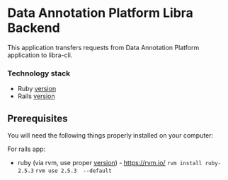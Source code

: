# Data Annotation Platform Libra Backend

This application transfers requests from Data Annotation Platform application to libra-cli.

### Technology stack

* Ruby [version](.ruby-version)
* Rails [version](Gemfile)

## Prerequisites

You will need the following things properly installed on your computer:

For rails app:
 * ruby (via rvm, use proper [version](.ruby-version)) - https://rvm.io/ `rvm install ruby-2.5.3` `rvm use 2.5.3  --default`
